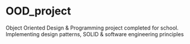 # OOD_project
Object Oriented Design &amp; Programming project completed for school. Implementing design patterns, SOLID &amp; software engineering principles
